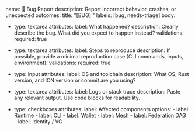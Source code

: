 name: 🐛 Bug Report
description: Report incorrect behavior, crashes, or unexpected outcomes.
title: "[BUG] "
labels: [bug, needs-triage]
body:
  - type: textarea
    attributes:
      label: What happened?
      description: Clearly describe the bug. What did you expect to happen instead?
    validations:
      required: true

  - type: textarea
    attributes:
      label: Steps to reproduce
      description: If possible, provide a minimal reproduction case (CLI commands, inputs, environment).
    validations:
      required: true

  - type: input
    attributes:
      label: OS and toolchain
      description: What OS, Rust version, and ICN version or commit are you using?

  - type: textarea
    attributes:
      label: Logs or stack trace
      description: Paste any relevant output. Use code blocks for readability.

  - type: checkboxes
    attributes:
      label: Affected components
      options:
        - label: Runtime
        - label: CLI
        - label: Wallet
        - label: Mesh
        - label: Federation DAG
        - label: Identity / VC 